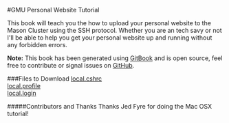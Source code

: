 #GMU Personal Website Tutorial

This book will teach you the how to upload your personal website to the Mason Cluster using the SSH protocol. Whether you are an tech savy or not I'll be able to help you get your personal website up and running without any forbidden errors.

**Note:** This book has been generated using [GitBook](http://www.gitbook.io) and is open source, feel free to contribute or signal issues on [GitHub](https://github.com/the-ben-waters/it103.tutorial).

###Files to Download
[local.cshrc](https://raw.githubusercontent.com/the-ben-waters/it103-tutorial/master/files/local.cshrc)  
[local.profile](https://raw.githubusercontent.com/the-ben-waters/it103-tutorial/master/files/local.profile)  
[local.login](https://raw.githubusercontent.com/the-ben-waters/it103-tutorial/master/files/local.login)  

#####Contributors and Thanks
Thanks Jed Fyre for doing the Mac OSX tutorial!
